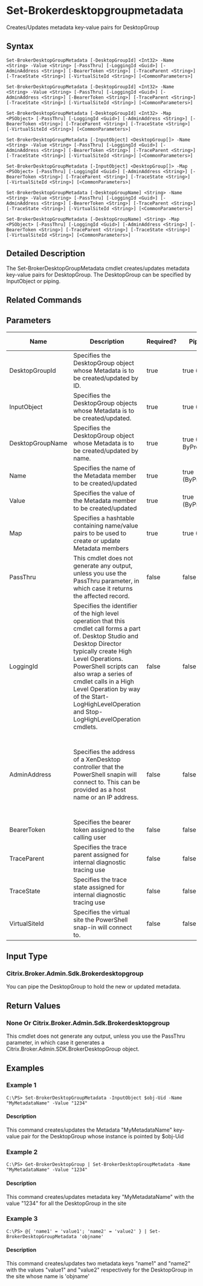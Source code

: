 ﻿
# Set-Brokerdesktopgroupmetadata
Creates/Updates metadata key-value pairs for DesktopGroup
## Syntax

```
Set-BrokerDesktopGroupMetadata [-DesktopGroupId] <Int32> -Name <String> -Value <String> [-PassThru] [-LoggingId <Guid>] [-AdminAddress <String>] [-BearerToken <String>] [-TraceParent <String>] [-TraceState <String>] [-VirtualSiteId <String>] [<CommonParameters>]  
  
Set-BrokerDesktopGroupMetadata [-DesktopGroupId] <Int32> -Name <String> -Value <String> [-PassThru] [-LoggingId <Guid>] [-AdminAddress <String>] [-BearerToken <String>] [-TraceParent <String>] [-TraceState <String>] [-VirtualSiteId <String>] [<CommonParameters>]  
  
Set-BrokerDesktopGroupMetadata [-DesktopGroupId] <Int32> -Map <PSObject> [-PassThru] [-LoggingId <Guid>] [-AdminAddress <String>] [-BearerToken <String>] [-TraceParent <String>] [-TraceState <String>] [-VirtualSiteId <String>] [<CommonParameters>]  
  
Set-BrokerDesktopGroupMetadata [-InputObject] <DesktopGroup[]> -Name <String> -Value <String> [-PassThru] [-LoggingId <Guid>] [-AdminAddress <String>] [-BearerToken <String>] [-TraceParent <String>] [-TraceState <String>] [-VirtualSiteId <String>] [<CommonParameters>]  
  
Set-BrokerDesktopGroupMetadata [-InputObject] <DesktopGroup[]> -Map <PSObject> [-PassThru] [-LoggingId <Guid>] [-AdminAddress <String>] [-BearerToken <String>] [-TraceParent <String>] [-TraceState <String>] [-VirtualSiteId <String>] [<CommonParameters>]  
  
Set-BrokerDesktopGroupMetadata [-DesktopGroupName] <String> -Name <String> -Value <String> [-PassThru] [-LoggingId <Guid>] [-AdminAddress <String>] [-BearerToken <String>] [-TraceParent <String>] [-TraceState <String>] [-VirtualSiteId <String>] [<CommonParameters>]  
  
Set-BrokerDesktopGroupMetadata [-DesktopGroupName] <String> -Map <PSObject> [-PassThru] [-LoggingId <Guid>] [-AdminAddress <String>] [-BearerToken <String>] [-TraceParent <String>] [-TraceState <String>] [-VirtualSiteId <String>] [<CommonParameters>]
```

## Detailed Description
The Set-BrokerDesktopGroupMetadata cmdlet creates/updates metadata key-value pairs for DesktopGroup. The DesktopGroup can be specified by InputObject or piping.


## Related Commands

## Parameters
| Name   | Description | Required? | Pipeline Input | Default Value |
| --- | --- | --- | --- | --- |
| DesktopGroupId | Specifies the DesktopGroup object whose Metadata is to be created/updated by ID. | true | true (ByValue) |  |
| InputObject | Specifies the DesktopGroup objects whose Metadata is to be created/updated. | true | true (ByValue) |  |
| DesktopGroupName | Specifies the DesktopGroup object whose Metadata is to be created/updated by name. | true | true (ByValue, ByPropertyName) |  |
| Name | Specifies the name of the Metadata member to be created/updated | true | true (ByPropertyName) |  |
| Value | Specifies the value of the Metadata member to be created/updated | true | true (ByPropertyName) |  |
| Map | Specifies a hashtable containing name/value pairs to be used to create or update Metadata members | true | true (ByValue) |  |
| PassThru | This cmdlet does not generate any output, unless you use the PassThru parameter, in which case it returns the affected record. | false | false | False |
| LoggingId | Specifies the identifier of the high level operation that this cmdlet call forms a part of. Desktop Studio and Desktop Director typically create High Level Operations. PowerShell scripts can also wrap a series of cmdlet calls in a High Level Operation by way of the Start-LogHighLevelOperation and Stop-LogHighLevelOperation cmdlets. | false | false |  |
| AdminAddress | Specifies the address of a XenDesktop controller that the PowerShell snapin will connect to. This can be provided as a host name or an IP address. | false | false | Localhost. Once a value is provided by any cmdlet, this value will become the default. |
| BearerToken | Specifies the bearer token assigned to the calling user | false | false |  |
| TraceParent | Specifies the trace parent assigned for internal diagnostic tracing use | false | false |  |
| TraceState | Specifies the trace state assigned for internal diagnostic tracing use | false | false |  |
| VirtualSiteId | Specifies the virtual site the PowerShell snap-in will connect to. | false | false |  |

## Input Type

### Citrix.Broker.Admin.Sdk.Brokerdesktopgroup
You can pipe the DesktopGroup to hold the new or updated metadata.
## Return Values

### None Or Citrix.Broker.Admin.Sdk.Brokerdesktopgroup
This cmdlet does not generate any output, unless you use the PassThru parameter, in which case it generates a Citrix.Broker.Admin.SDK.BrokerDesktopGroup object.
## Examples

### Example 1

```
C:\PS> Set-BrokerDesktopGroupMetadata -InputObject $obj-Uid -Name "MyMetadataName" -Value "1234"
```

#### Description
This command creates/updates the Metadata "MyMetadataName" key-value pair for the DesktopGroup whose instance is pointed by \$obj-Uid
### Example 2

```
C:\PS> Get-BrokerDesktopGroup | Set-BrokerDesktopGroupMetadata -Name "MyMetadataName" -Value "1234"
```

#### Description
This command creates/updates metadata key "MyMetadataName" with the value "1234" for all the DesktopGroup in the site
### Example 3

```
C:\PS> @{ 'name1' = 'value1'; 'name2' = 'value2' } | Set-BrokerDesktopGroupMetadata 'objname'
```

#### Description
This command creates/updates two metadata keys "name1" and "name2" with the values "value1" and "value2" respectively for the DesktopGroup in the site whose name is 'objname'
